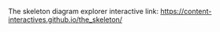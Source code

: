 The skeleton diagram explorer interactive link: https://content-interactives.github.io/the_skeleton/
